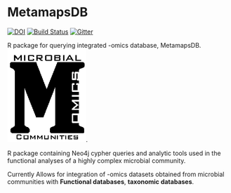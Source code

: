 MetamapsDB
========
[![DOI](https://zenodo.org/badge/19045/etheleon/metamaps.svg)](https://zenodo.org/badge/latestdoi/19045/etheleon/metamaps)
[![Build Status](https://travis-ci.org/etheleon/metamapsDB.svg?branch=master)](https://travis-ci.org/etheleon/metamapsDB)
[![Gitter](https://badges.gitter.im/metamaps.png)](https://gitter.im/etheleon/metamaps)

R package for querying integrated -omics database, MetamapsDB. 
[![MetamapsDB](./thumbnail.png)](github.com/etheleon/omics).

R package containing Neo4j cypher queries and analytic tools used in the functional analyses of a highly complex microbial community.

Currently Allows for integration of -omics datasets obtained from microbial communities with __Functional databases__, __taxonomic databases__. 
